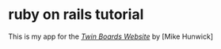 # ruby on rails tutorial

This is my app for the 
[*Twin Boards Website*](http://twinboards.com)
by [Mike Hunwick]